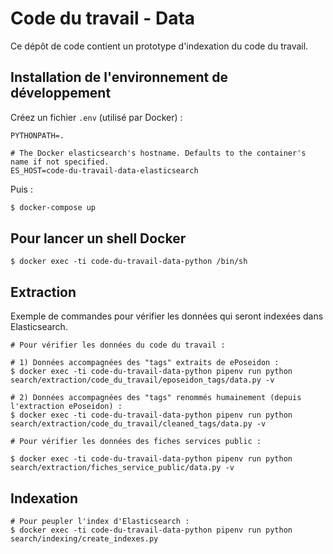 # Code du travail - Data

Ce dépôt de code contient un prototype d'indexation du code du travail.

## Installation de l'environnement de développement

Créez un fichier `.env` (utilisé par Docker) :

```shell
PYTHONPATH=.

# The Docker elasticsearch's hostname. Defaults to the container's name if not specified.
ES_HOST=code-du-travail-data-elasticsearch
```

Puis :

```bash
$ docker-compose up
```

## Pour lancer un shell Docker

```shell
$ docker exec -ti code-du-travail-data-python /bin/sh
```

## Extraction

Exemple de commandes pour vérifier les données qui seront indexées dans Elasticsearch.

```shell
# Pour vérifier les données du code du travail :

# 1) Données accompagnées des "tags" extraits de ePoseidon :
$ docker exec -ti code-du-travail-data-python pipenv run python search/extraction/code_du_travail/eposeidon_tags/data.py -v

# 2) Données accompagnées des "tags" renommés humainement (depuis l'extraction ePoseidon) :
$ docker exec -ti code-du-travail-data-python pipenv run python search/extraction/code_du_travail/cleaned_tags/data.py -v

# Pour vérifier les données des fiches services public :

$ docker exec -ti code-du-travail-data-python pipenv run python search/extraction/fiches_service_public/data.py -v
```

## Indexation

```shell
# Pour peupler l'index d'Elasticsearch :
$ docker exec -ti code-du-travail-data-python pipenv run python search/indexing/create_indexes.py
```
